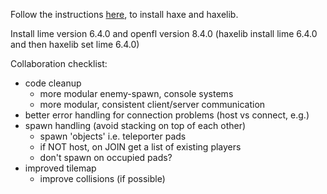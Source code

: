 Follow the instructions <a href="https://haxe.org/videos/tutorials/haxeflixel-tutorial-series/1-getting-started.html" target="_blank">here</a>, to install haxe and haxelib.

Install lime version 6.4.0 and openfl version 8.4.0 (haxelib install lime 6.4.0 and then haxelib set lime 6.4.0) 

Collaboration checklist:
- code cleanup
	- more modular enemy-spawn, console systems
	- more modular, consistent client/server communication
- better error handling for connection problems (host vs connect, e.g.)
- spawn handling (avoid stacking on top of each other)
	- spawn 'objects' i.e. teleporter pads
	- if NOT host, on JOIN get a list of existing players
	- don't spawn on occupied pads?
- improved tilemap
	- improve collisions (if possible)
